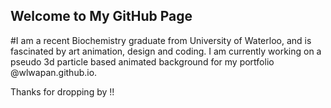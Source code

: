 ## Welcome to My GitHub Page

#I am a recent Biochemistry graduate from University of Waterloo, and is fascinated by art animation, design and coding. I am currently working on a pseudo 3d particle based animated background for my portfolio @wlwapan.github.io. 

Thanks for dropping by !!
